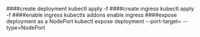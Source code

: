 ####create deployment
kubectl apply -f <filename>
####create ingress
kubectl apply -f <filename>
####enable ingress
kubectls addons enable ingress
####expose deployment as a NodePort
kubectl expose deployment <name> --port-target=<port> --type=NodePort

